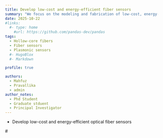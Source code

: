 ```yaml
---
title: Develop low-cost and energy-efficient fiber sensors
summary: "We focus on the modeling and fabrication of low-cost, energy-efficient fiber sensors designed for precise and scalable sensing applications. By combining advanced optical simulations with innovative fabrication techniques, our work aims to create sustainable fiber-based solutions for environmental, biomedical, and industrial monitoring."
date: 2025-10-22
#links:
  #- type: home
    #url: https://github.com/pandas-dev/pandas
tags:
  - Hollow-core fibers
  - Fiber sensors
  - Plasmonic sensors
  #- HugoBlox
  #- Markdown

profile: true

authors:
  - Mahfuz
  - Pravallika
  - admin
author_notes:
  - Phd Student
  - Graduate stduent
  - Principal Investigator
---
```


- Develop low-cost and energy-efficient optical fiber sensors 

#<!--more-->
